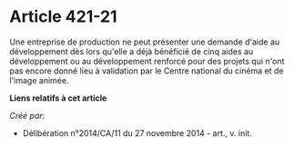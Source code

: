 # Article 421-21

Une entreprise de production ne peut présenter une demande d'aide au développement dès lors qu'elle a déjà bénéficié de cinq
aides au développement ou au développement renforcé pour des projets qui n'ont pas encore donné lieu à validation par le
Centre national du cinéma et de l'image animée.

**Liens relatifs à cet article**

_Créé par_:

  - Délibération n°2014/CA/11 du 27 novembre 2014 - art., v. init.
